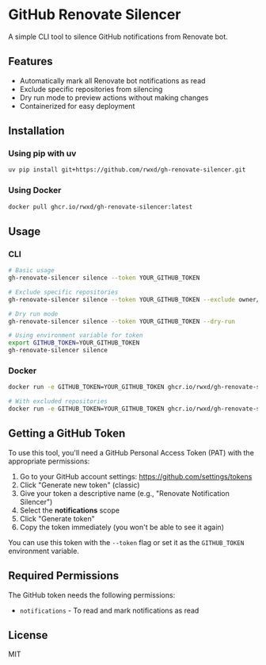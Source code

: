 # GitHub Renovate Silencer

A simple CLI tool to silence GitHub notifications from Renovate bot.

## Features

- Automatically mark all Renovate bot notifications as read
- Exclude specific repositories from silencing
- Dry run mode to preview actions without making changes
- Containerized for easy deployment

## Installation

### Using pip with uv

```bash
uv pip install git+https://github.com/rwxd/gh-renovate-silencer.git
```

### Using Docker

```bash
docker pull ghcr.io/rwxd/gh-renovate-silencer:latest
```

## Usage

### CLI

```bash
# Basic usage
gh-renovate-silencer silence --token YOUR_GITHUB_TOKEN

# Exclude specific repositories
gh-renovate-silencer silence --token YOUR_GITHUB_TOKEN --exclude owner/repo1 --exclude owner/repo2

# Dry run mode
gh-renovate-silencer silence --token YOUR_GITHUB_TOKEN --dry-run

# Using environment variable for token
export GITHUB_TOKEN=YOUR_GITHUB_TOKEN
gh-renovate-silencer silence
```

### Docker

```bash
docker run -e GITHUB_TOKEN=YOUR_GITHUB_TOKEN ghcr.io/rwxd/gh-renovate-silencer:latest

# With excluded repositories
docker run -e GITHUB_TOKEN=YOUR_GITHUB_TOKEN ghcr.io/rwxd/gh-renovate-silencer:latest --exclude owner/repo1 --exclude owner/repo2
```

## Getting a GitHub Token

To use this tool, you'll need a GitHub Personal Access Token (PAT) with the appropriate permissions:

1. Go to your GitHub account settings: https://github.com/settings/tokens
2. Click "Generate new token" (classic)
3. Give your token a descriptive name (e.g., "Renovate Notification Silencer")
4. Select the **notifications** scope
5. Click "Generate token"
6. Copy the token immediately (you won't be able to see it again)

You can use this token with the `--token` flag or set it as the `GITHUB_TOKEN` environment variable.

## Required Permissions

The GitHub token needs the following permissions:
- `notifications` - To read and mark notifications as read

## License

MIT
